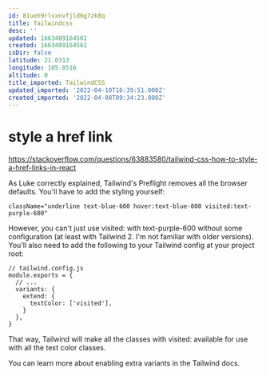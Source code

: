 ```yaml
---
id: 81ueh9rlvxnvfjld6g7zk8q
title: Tailwindcss
desc: ''
updated: 1663409164561
created: 1663409164561
isDir: false
latitude: 21.0313
longitude: 105.8516
altitude: 0
title_imported: TailwindCSS
updated_imported: '2022-04-10T16:39:51.000Z'
created_imported: '2022-04-08T09:34:23.000Z'
---
```


# style a href link
https://stackoverflow.com/questions/63883580/tailwind-css-how-to-style-a-href-links-in-react

As Luke correctly explained, Tailwind's Preflight removes all the browser defaults. You'll have to add the styling yourself:
```
className="underline text-blue-600 hover:text-blue-800 visited:text-purple-600"
```
However, you can't just use visited: with text-purple-600 without some configuration (at least with Tailwind 2. I'm not familiar with older versions). You'll also need to add the following to your Tailwind config at your project root:
```
// tailwind.config.js
module.exports = {
  // ...
  variants: {
    extend: {
      textColor: ['visited'],
    }
  },
}
```
That way, Tailwind will make all the classes with visited: available for use with all the text color classes.

You can learn more about enabling extra variants in the Tailwind docs.